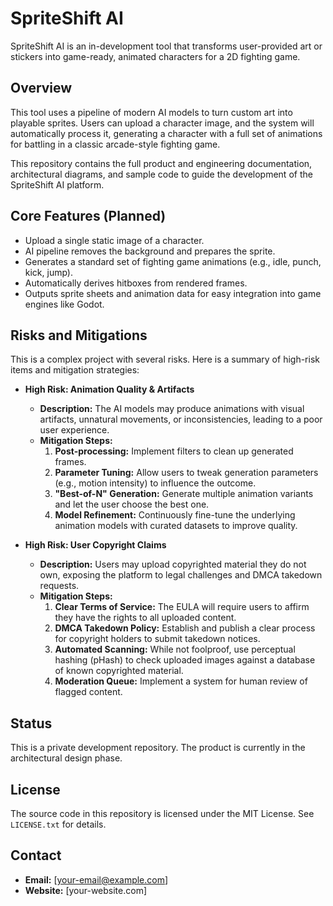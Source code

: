 # SpriteShift AI

SpriteShift AI is an in-development tool that transforms user-provided art or stickers into game-ready, animated characters for a 2D fighting game.

## Overview

This tool uses a pipeline of modern AI models to turn custom art into playable sprites. Users can upload a character image, and the system will automatically process it, generating a character with a full set of animations for battling in a classic arcade-style fighting game.

This repository contains the full product and engineering documentation, architectural diagrams, and sample code to guide the development of the SpriteShift AI platform.

## Core Features (Planned)

-   Upload a single static image of a character.
-   AI pipeline removes the background and prepares the sprite.
-   Generates a standard set of fighting game animations (e.g., idle, punch, kick, jump).
-   Automatically derives hitboxes from rendered frames.
-   Outputs sprite sheets and animation data for easy integration into game engines like Godot.

## Risks and Mitigations

This is a complex project with several risks. Here is a summary of high-risk items and mitigation strategies:

-   **High Risk: Animation Quality & Artifacts**
    -   **Description:** The AI models may produce animations with visual artifacts, unnatural movements, or inconsistencies, leading to a poor user experience.
    -   **Mitigation Steps:**
        1.  **Post-processing:** Implement filters to clean up generated frames.
        2.  **Parameter Tuning:** Allow users to tweak generation parameters (e.g., motion intensity) to influence the outcome.
        3.  **"Best-of-N" Generation:** Generate multiple animation variants and let the user choose the best one.
        4.  **Model Refinement:** Continuously fine-tune the underlying animation models with curated datasets to improve quality.

-   **High Risk: User Copyright Claims**
    -   **Description:** Users may upload copyrighted material they do not own, exposing the platform to legal challenges and DMCA takedown requests.
    -   **Mitigation Steps:**
        1.  **Clear Terms of Service:** The EULA will require users to affirm they have the rights to all uploaded content.
        2.  **DMCA Takedown Policy:** Establish and publish a clear process for copyright holders to submit takedown notices.
        3.  **Automated Scanning:** While not foolproof, use perceptual hashing (pHash) to check uploaded images against a database of known copyrighted material.
        4.  **Moderation Queue:** Implement a system for human review of flagged content.

## Status

This is a private development repository. The product is currently in the architectural design phase.

## License

The source code in this repository is licensed under the MIT License. See `LICENSE.txt` for details.

## Contact

-   **Email:** [your-email@example.com]
-   **Website:** [your-website.com]
